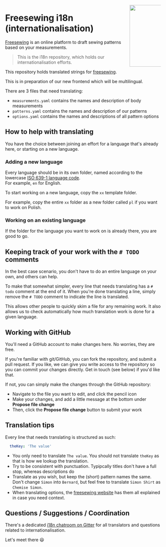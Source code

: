 <a href="https://freesewing.org/"><img src="https://freesewing.org/img/logo/logo-black.svg" align="right" width=200 style="max-width: 20%;" /></a>

# Freesewing i18n (internationalisation)

[Freesewing](https://freesewing.org/) is an online platform to draft sewing patterns based on your measurements.

> This is the i18n repository, which holds our internationalisation efforts.

This repository holds translated strings for [freesewing](https://freesewing.org).

This is in preparation of our new frontend which will be multilingual.

There are 3 files that need translating:

 - `measurements.yaml` contains the names and description of body measurements
 - `patterns.yaml` contains the names and description of our patterns
 - `options.yaml` contains the names and descriptions of all pattern options

## How to help with translating

You have the choice between joining an effort for a language that's already here, 
or starting on a new language.

### Adding a new language

Every language should be in its own folder, named according to 
the lowercase [ISO 639-1 language code](https://en.wikipedia.org/wiki/List_of_ISO_639-1_codes).  
For example, `en` for English.

To start working on a new language, copy the `xx` template folder. 

For example, copy the entire `xx` folder as a new folder called `pl` if you want to work on Polish.

### Working on an existing language

If the folder for the language you want to work on is already there, you are good to go.

## Keeping track of your work with the `# TODO` comments

In the best case scenario, you don't have to do an entire language on your own, and others can help.

To make that somewhat simpler, every line that needs translating has a `# todo` comment at the end of it.
When you're done translating a line, simply remove the `# TODO` comment to indicate the line is translated.

This allows other people to quickly skim a file for any remaining work. 
It also allows us to check automatically how much translation work is done for a given language.

## Working with GitHub

You'll need a GitHub account to make changes here. No worries, they are free.

If you're familiar with git/GitHub, you can fork the repository, and submit a pull request.
If you like, we can give you write access to the repository so you can commit your changes directly. 
Get in touch (see below) if you'd like that.

If not, you can simply make the changes through the GitHub repository:

 - Navigate to the file you want to edit, and click the pencil icon
 - Make your changes, and add a little message at the bottom under **Propose file change**
 - Then, click the **Propose file change** button to submit your work

## Translation tips

Every line that needs translating is structured as such:

```yaml
  theKey: 'The value'
```

 - You only need to translate `The value`. You should not translate `theKey` as that is how we lookup the translation.
 - Try to be consistent with punctuation. Typipcally titles don't have a full stop, whereas descriptions do
 - Translate as you wish, but keep the (short) pattern names the same. Don't change `Simon` into `Bernard`, but feel free to translate `Simon Shirt` as `Chemise Simon`.
 - When translating options, the [freesewing website](https://freesewing.org) has them all explained in case you need context.

## Questions / Suggestions / Coordination

There's a dedicated [i18n chatroom on Gitter](https://gitter.im/freesewing/i18n)
for all translators and questions related to internationalisation.

Let's meet there 😃
